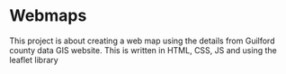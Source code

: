 # Webmaps

This project is about creating a web map using the details from Guilford county data GIS website.
This is written in HTML, CSS, JS and using the leaflet library

